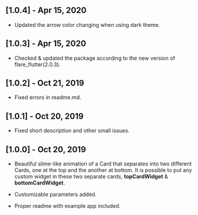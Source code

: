 ## [1.0.4] - Apr 15, 2020

* Updated the arrow color changing when using dark theme.

## [1.0.3] - Apr 15, 2020

* Checked & updated the package according to the new version of flare_flutter(2.0.3).

## [1.0.2] - Oct 21, 2019

* Fixed errors in readme.md. 

## [1.0.1] - Oct 20, 2019

* Fixed short description and other small issues. 

## [1.0.0] - Oct 20, 2019

* Beautiful slime-like animation of a Card that separates into two different Cards, one at the top and the another at bottom. It is possible to put any custom widget in these two separate cards, **topCardWidget** & **bottomCardWidget**.

* Customizable parameters added.

* Proper readme with example app included.

